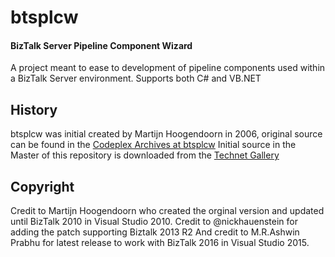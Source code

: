 # btsplcw
#### BizTalk Server Pipeline Component Wizard
A project meant to ease to development of pipeline components used within a BizTalk Server environment. Supports both C# and VB.NET

## History
btsplcw was initial created by Martijn Hoogendoorn in 2006, original source can be found in the [Codeplex Archives at btsplcw](https://archive.codeplex.com/?p=btsplcw)
Initial source in the Master of this repository is downloaded from the [Technet Gallery](https://gallery.technet.microsoft.com/BizTalk-Server-2016Visual-33c23537)

## Copyright
Credit to Martijn Hoogendoorn who created the orginal version and updated until BizTalk 2010 in Visual Studio 2010. Credit to @nickhauenstein for adding the patch supporting Biztalk 2013 R2
And credit to M.R.Ashwin Prabhu for latest release to work with BizTalk 2016 in Visual Studio 2015.
